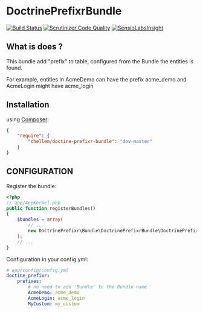 DoctrinePrefixrBundle
=====================

[![Build Status](https://travis-ci.org/chellem/DoctrinePrefixrBundle.svg?branch=master)](https://travis-ci.org/chellem/DoctrinePrefixrBundle)
[![Scrutinizer Code Quality](https://scrutinizer-ci.com/g/chellem/DoctrinePrefixrBundle/badges/quality-score.png?s=8e846292f7972f337fd65f254d9861d7bc4f49fd)](https://scrutinizer-ci.com/g/chellem/DoctrinePrefixrBundle/)
[![SensioLabsInsight](https://insight.sensiolabs.com/projects/15656e81-c087-43a0-869c-dcbed55abb1f/mini.png)](https://insight.sensiolabs.com/projects/15656e81-c087-43a0-869c-dcbed55abb1f)

## What is does ?

This bundle add "prefix" to table, configured from the Bundle the entities is found.

For example, entities in AcmeDemo can have the prefix acme_demo and AcmeLogin might have acme_login

## Installation

using [Composer](https://getcomposer.org):

```json
{
    "require": {
        "chellem/doctine-prefixr-bundle": "dev-master"
    }
}
```

## CONFIGURATION
Register the bundle:

```php
<?php
// app/AppKernel.php
public function registerBundles()
{
    $bundles = array(
        // ...
        new DoctrinePrefixr\Bundle\DoctrinePrefixrBundle\DoctrinePrefixrBundle(),
    );
    // ...
}
```

Configuration in your config.yml:

```yaml
# app/config/config.yml
doctine_prefixr:
    prefixes:
        # no need to add 'Bundle' to the Bundle name
        AcmeDemo: acme_demo
        AcmeLogin: acme_login
        MyCustom: my_custom
```
